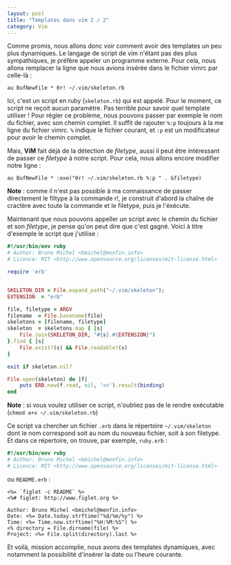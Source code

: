 ```yaml
---
layout: post
title: "Templates dans vim 2 / 2"
category: Vim
---
```

Comme promis, nous allons donc voir comment avoir des templates un peu plus dynamiques. Le langage de script de vim n'étant pas des plus sympathiques, je préfère appeler un programme externe.
Pour cela, nous allons remplacer la ligne que nous avions insérée dans le fichier vimrc par celle-là :

```vim
au BufNewFile * 0r! ~/.vim/skeleton.rb
```

Ici, c'est un script en ruby (`skeleton.rb`) qui est appelé.
Pour le moment, ce script ne reçoit aucun paramètre.
Pas terrible pour savoir quel template utiliser !
Pour régler ce problème, nous pouvons passer par exemple le nom du fichier, avec son chemin complet.
Il suffit de rajouter `%:p` toujours à la me ligne du fichier vimrc.
`%` indique le fichier courant, et `:p` est un modificateur pour avoir le chemin complet.

Mais, __ViM__ fait déjà de la détection de _filetype_, aussi il peut être intéressant de passer ce _filetype_ à notre script.
Pour cela, nous allons encore modifier notre ligne :

```vim
au BufNewFile * :exe("0r! ~/.vim/skeleton.rb %:p " . &filetype)
```

__Note__ : comme il n'est pas possible à ma connaissance de passer directement le filtype à la commande r!, je construit d'abord la chaîne de cractère avec toute la commande et le filetype, puis je l'éxécute.

Maintenant que nous pouvons appeller un script avec le chemin du fichier et son _filetype_, je pense qu'on peut dire que c'est gagné.
Voici à titre d'exemple le script que j'utilise :

```ruby
#!/usr/bin/env ruby
# Author: Bruno Michel <bmichel@menfin.info>
# Licence: MIT <http://www.opensource.org/licenses/mit-license.html>

require 'erb'


SKELETON_DIR = File.expand_path("~/.vim/skeleton");
EXTENSION  = "erb"

file, filetype = ARGV
filename  = File.basename(file)
skeletons = [filename, filetype]
skeleton  = skeletons.map { |s|
	File.join(SKELETON_DIR, "#{s}.#{EXTENSION}")
}.find { |s|
	File.exist?(s) && File.readable?(s)
}

exit if skeleton.nil?

File.open(skeleton) do |f|
	puts ERB.new(f.read, nil, '<>').result(binding)
end
```

__Note__ : si vous voulez utiliser ce script, n'oubliez pas de le rendre exécutable (`chmod a+x ~/.vim/skeleton.rb`)

Ce script va chercher un fichier `.erb` dans le répertoire `~/.vim/skeleton` dont le nom correspond soit au nom du nouveau fichier, soit à son filetype.
Et dans ce répertoire, on trouve, par exemple, `ruby.erb` :

```ruby
#!/usr/bin/env ruby
# Author: Bruno Michel <bmichel@menfin.info>
# Licence: MIT <http://www.opensource.org/licenses/mit-license.html>
```

ou `README.erb` :

```
<%= `figlet -c README` %>
<%# figlet: http://www.figlet.org %>

Author: Bruno Michel <bmichel@menfin.info>
Date: <%= Date.today.strftime("%d/%m/%y") %>
Time: <%= Time.now.strftime("%H:%M:%S") %>
<% directory = File.dirname(file) %>
Project: <%= File.split(directory).last %>
```

Et voilà, mission accomplie, nous avons des templates dynamiques, avec notamment la possibilité d'insérer la date ou l'heure courante.

